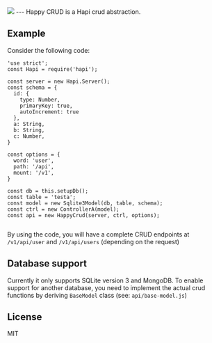 <img src="https://cloud.githubusercontent.com/assets/2534060/14002981/0cfda8ce-f182-11e5-888f-31d76ebae7e3.png">
---
Happy CRUD is a Hapi crud abstraction.

## Example
Consider the following code:

```
'use strict';
const Hapi = require('hapi');

const server = new Hapi.Server();
const schema = {
  id: {
    type: Number,
    primaryKey: true,
    autoIncrement: true
  },
  a: String,
  b: String,
  c: Number,
}

const options = {
  word: 'user',
  path: '/api',
  mount: '/v1',
}

const db = this.setupDb();
const table = 'testa';
const model = new Sqlite3Model(db, table, schema);
const ctrl = new ControllerA(model);
const api = new HappyCrud(server, ctrl, options);


```

By using the code, you will have a complete CRUD endpoints at `/v1/api/user` and `/v1/api/users` (depending on the request)

## Database support

Currently it only supports SQLite version 3 and MongoDB. To enable support for another database, you need to implement the actual crud functions by deriving `BaseModel` class (see: `api/base-model.js`)

## License

MIT
